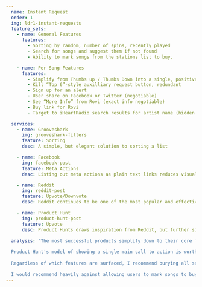 ```yaml
---
  name: Instant Request
  order: 1
  img: ldr1-instant-requests
  feature_sets:
    - name: General Features
      features:
        - Sorting by random, number of spins, recently played
        - Search for songs and suggest them if not found
        - Ability to mark songs from the stations list to buy.

    - name: Per Song Features
      features:
        - Simplify from Thumbs up / Thumbs Down into a single, positive action
        - Kill “Top 6”-style auxilliary request button, redundant
        - Sign up for an alert
        - User share on Facebook or Twitter (negotiable)
        - See “More Info” from Rovi (exact info negotiable)
        - Buy link for Rovi
        - Target to iHeartRadio search results for artist name (hidden on non-iHR stations)

  services: 
    - name: Grooveshark
      img: grooveshark-filters
      feature: Sorting
      desc: A simple, but elegant solution to sorting a list 

    - name: Facebook
      img: facebook-post
      feature: Meta Actions
      desc: Listing out meta actions as plain text links reduces visual friction of each post. Users know where to find actions, but can easily scan posts.

    - name: Reddit
      img: reddit-post
      feature: Upvote/Downvote
      desc: Reddit continues to be one of the most popular and effective voting based forums despite or perhaps because of its simplicity.

    - name: Product Hunt
      img: product-hunt-post
      feature: Upvote
      desc: Product Hunts draws inspiration from Reddit, but further simplifies its interface down to upvotes only, and removes ordering.

  analysis: "The most successful products simplify down to their core feature and make non core features less accessible. We have established that LDR1’s core features include upvoting and setting alerts, all else is secondary. <br><br>
  
  Product Hunt's model of showing a single main call to action is worth exploring, though in our case we will need to mitigate having 2 primary call-to-actions. If we decide that these call-to-actions must be of equal prominence, it may be worth exploring Facebook's model of showing simple text links.<br><br>
  
  Regardless of which features are surfaced, I recommend burying all secondary features behind a click that will bring the user one level deeper into a navigation structure. See <a href='#instant_request_expanded'>Instant Request Expanded</a> for details. Furthermore, as discussed, I recommend removing the 'Menu' construct entirely, and moving all relevant pages into the main Instant Requests page.<br><br>
  
  I would recommend heavily against allowing users to mark songs to buy, or for any other reason. This feature is not part of the module's core feature set, and will add a level of complexity to each song row that will confuse the user experience."
---
```

